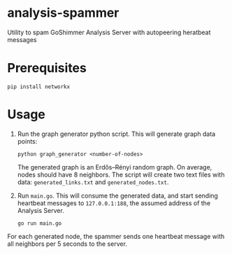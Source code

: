 # analysis-spammer
Utility to spam GoShimmer Analysis Server with autopeering heratbeat messages

# Prerequisites

```
pip install networkx
```

# Usage

1. Run the graph generator python script. This will generate graph data points:
   ```
   python graph_generator <number-of-nodes>
   ```
   The generated graph is an Erdős–Rényi random graph. On average, nodes should have 8 neighbors.
   The script will create two text files with data: `generated_links.txt` and `generated_nodes.txt`.

2. Run `main.go`. This will consume the generated data, and start sending heartbeat
   messages to `127.0.0.1:188`, the assumed address of the Analysis Server.
   ```
   go run main.go
   ```

 For each generated node, the spammer sends one heartbeat message with all neighbors per 5 seconds to the server.